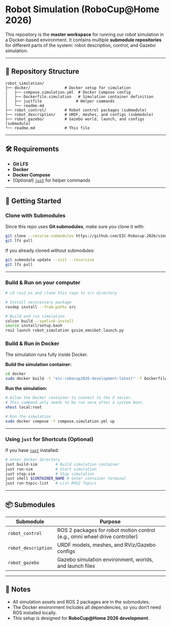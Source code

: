 # Robot Simulation (RoboCup@Home 2026)

This repository is the **master workspace** for running our robot simulation in a Docker-based environment.
It contains multiple **submodule repositories** for different parts of the system: robot description, control, and Gazebo simulation.

---

## 📂 Repository Structure

```
robot_simulation/
├── docker/               # Docker setup for simulation
│   ├── compose.simulation.yml  # Docker Compose config
│   ├── Dockerfile.simulation   # Simulation container definition
│   ├── justfile               # Helper commands
│   └── readme.md
├── robot_control/        # Robot control packages (submodule)
├── robot_description/    # URDF, meshes, and configs (submodule)
├── robot_gazebo/         # Gazebo world, launch, and configs (submodule)
└── readme.md             # This file
```

---
## 🛠 Requirements

* **Git LFS**
* **Docker**
* **Docker Compose**
* (Optional) [`just`](https://github.com/casey/just) for helper commands

---

## 🚀 Getting Started

### Clone with Submodules

Since this repo uses **Git submodules**, make sure you clone it with:

```bash
git clone --recurse-submodules https://github.com/EIC-Robocup-2026/simulation.git
git lfs pull
```

If you already cloned without submodules:

```bash
git submodule update --init --recursive
git lfs pull
```

---
### Build & Run on your computer

```bash
# cd ros2_ws and clone this repo to src directory

# Install nesscessary package
rosdep install --from-paths src

# Build and run simulation
colcon build --symlink-install
source install/setup.bash
ros2 launch robot_simulation gzsim_omnibot.launch.py
```


### Build & Run in Docker

The simulation runs fully inside Docker.

**Build the simulation container:**

```bash
cd docker
sudo docker build -t "eic-robocup2026-development:latest" -f Dockerfile.simulation ..
```

**Run the simulation:**

```bash
# Allow the Docker container to connect to the X server.
# This command only needs to be run once after a system boot.
xhost local:root

# Run the simulation
sudo docker compose -f compose.simulation.yml up
```

---

###  Using `just` for Shortcuts (Optional)

If you have [`just`](https://github.com/casey/just) installed:
```bash
# enter docker directory
just build-sim        # Build simulation container
just run-sim          # Start simulation
just stop-sim         # Stop simulation
just shell $CONTAINER_NAME # enter container terminal
just run-topic-list   # List ROS2 Topics
```
---

## 📦 Submodules

| Submodule           | Purpose                                                                     |
| ------------------- | --------------------------------------------------------------------------- |
| `robot_control`     | ROS 2 packages for robot motion control (e.g., omni wheel drive controller) |
| `robot_description` | URDF models, meshes, and RViz/Gazebo configs                                |
| `robot_gazebo`      | Gazebo simulation environment, worlds, and launch files                     |

---

## 📌 Notes

* All simulation assets and ROS 2 packages are in the submodules.
* The Docker environment includes all dependencies, so you don’t need ROS installed locally.
* This setup is designed for **RoboCup@Home 2026 development**.

